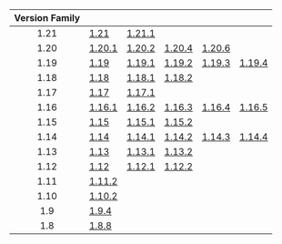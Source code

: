 | Version Family | | | | | |
|:---:|---|---|---|---|---|
| 1.21 | [1.21](https://github.com/BaldGang/spigot-build/releases/download/20240810/spigot-1.21.jar) | [1.21.1](https://github.com/BaldGang/spigot-build/releases/download/20240810/spigot-1.21.1.jar) | | | |
| 1.20 | [1.20.1](https://github.com/BaldGang/spigot-build/releases/download/20240810/spigot-1.20.1.jar) | [1.20.2](https://github.com/BaldGang/spigot-build/releases/download/20240810/spigot-1.20.2.jar) | [1.20.4](https://github.com/BaldGang/spigot-build/releases/download/20240810/spigot-1.20.4.jar) | [1.20.6](https://github.com/BaldGang/spigot-build/releases/download/20240810/spigot-1.20.6.jar) | |
| 1.19 | [1.19](https://github.com/BaldGang/spigot-build/releases/download/20240810/spigot-1.19.jar) | [1.19.1](https://github.com/BaldGang/spigot-build/releases/download/20240810/spigot-1.19.1.jar) | [1.19.2](https://github.com/BaldGang/spigot-build/releases/download/20240810/spigot-1.19.2.jar) | [1.19.3](https://github.com/BaldGang/spigot-build/releases/download/20240810/spigot-1.19.3.jar) | [1.19.4](https://github.com/BaldGang/spigot-build/releases/download/20240810/spigot-1.19.4.jar) |
| 1.18 | [1.18](https://github.com/BaldGang/spigot-build/releases/download/20240810/spigot-1.18.jar) | [1.18.1](https://github.com/BaldGang/spigot-build/releases/download/20240810/spigot-1.18.1.jar) | [1.18.2](https://github.com/BaldGang/spigot-build/releases/download/20240810/spigot-1.18.2.jar) | | |
| 1.17 | [1.17](https://github.com/BaldGang/spigot-build/releases/download/20240810/spigot-1.17.jar) | [1.17.1](https://github.com/BaldGang/spigot-build/releases/download/20240810/spigot-1.17.1.jar) | | | |
| 1.16 | [1.16.1](https://github.com/BaldGang/spigot-build/releases/download/20240810/spigot-1.16.1.jar) | [1.16.2](https://github.com/BaldGang/spigot-build/releases/download/20240810/spigot-1.16.2.jar) | [1.16.3](https://github.com/BaldGang/spigot-build/releases/download/20240810/spigot-1.16.3.jar) | [1.16.4](https://github.com/BaldGang/spigot-build/releases/download/20240810/spigot-1.16.4.jar) | [1.16.5](https://github.com/BaldGang/spigot-build/releases/download/20240810/spigot-1.16.5.jar) |
| 1.15 | [1.15](https://github.com/BaldGang/spigot-build/releases/download/20240810/spigot-1.15.jar) | [1.15.1](https://github.com/BaldGang/spigot-build/releases/download/20240810/spigot-1.15.1.jar) | [1.15.2](https://github.com/BaldGang/spigot-build/releases/download/20240810/spigot-1.15.2.jar) | | |
| 1.14 | [1.14](https://github.com/BaldGang/spigot-build/releases/download/20240810/spigot-1.14.jar) | [1.14.1](https://github.com/BaldGang/spigot-build/releases/download/20240810/spigot-1.14.1.jar) | [1.14.2](https://github.com/BaldGang/spigot-build/releases/download/20240810/spigot-1.14.2.jar) | [1.14.3](https://github.com/BaldGang/spigot-build/releases/download/20240810/spigot-1.14.3.jar) | [1.14.4](https://github.com/BaldGang/spigot-build/releases/download/20240810/spigot-1.14.4.jar) |
| 1.13 | [1.13](https://github.com/BaldGang/spigot-build/releases/download/20240810/spigot-1.13.jar) | [1.13.1](https://github.com/BaldGang/spigot-build/releases/download/20240810/spigot-1.13.1.jar) | [1.13.2](https://github.com/BaldGang/spigot-build/releases/download/20240810/spigot-1.13.2.jar) | | |
| 1.12 | [1.12](https://github.com/BaldGang/spigot-build/releases/download/20240810/spigot-1.12.jar) | [1.12.1](https://github.com/BaldGang/spigot-build/releases/download/20240810/spigot-1.12.1.jar) | [1.12.2](https://github.com/BaldGang/spigot-build/releases/download/20240810/spigot-1.12.2.jar) | | |
| 1.11 | [1.11.2](https://github.com/BaldGang/spigot-build/releases/download/20240810/spigot-1.11.2.jar) | | | | |
| 1.10 | [1.10.2](https://github.com/BaldGang/spigot-build/releases/download/20240810/spigot-1.10.2.jar) | | | | |
| 1.9 | [1.9.4](https://github.com/BaldGang/spigot-build/releases/download/20240810/spigot-1.9.4.jar) | | | | |
| 1.8 | [1.8.8](https://github.com/BaldGang/spigot-build/releases/download/20240810/spigot-1.8.8.jar) | | | | |
